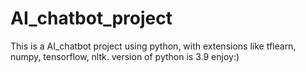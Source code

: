 # AI_chatbot_project

This is a AI_chatbot project using python, with extensions like tflearn, numpy, tensorflow, nltk.
version of python is 3.9
enjoy:)
